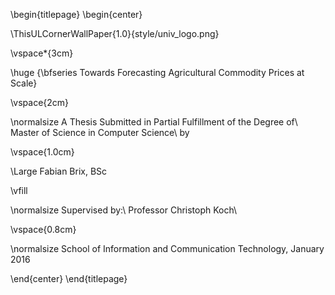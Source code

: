 \begin{titlepage}
\begin{center}

\ThisULCornerWallPaper{1.0}{style/univ_logo.png}

\vspace*{3cm}

\huge
{\bfseries Towards Forecasting Agricultural Commodity Prices at Scale}

\vspace{2cm}

\normalsize
A Thesis Submitted in Partial Fulfillment of the Degree of\\
Master of Science in Computer Science\\
by

\vspace{1.0cm}

\Large
Fabian Brix, BSc

\vfill

\normalsize
Supervised by:\\
Professor Christoph Koch\\

\vspace{0.8cm}

\normalsize
School of Information and Communication Technology,
January 2016

\end{center}
\end{titlepage}
